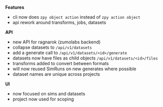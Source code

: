 **Features**

- cli now does `zpy object action` instead of `zpy action object`
- api rework around transforms, jobs, datasets

**API**

- new API for ragnarok (zumolabs backend)
- collapse datasets to `/api/v1/datasets`
- add a generate call to `/api/v1/datasets/<id>/generate`
- datasets now have files as child objects `/api/v1/datasets/<id>/files`
- transforms added to convert between formats
- will now reused SimRuns on new generates where possible
- dataset names are unique across projects

**UI**

- now focused on sims and datasets
- project now used for scoping

